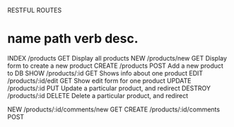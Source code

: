 RESTFUL ROUTES

name        path                            verb          desc.
====================================================================================
INDEX       /products                       GET         Display all products
NEW         /products/new                   GET         Display form to create a new product
CREATE      /products                       POST        Add a new product to DB
SHOW        /products/:id                   GET         Shows info about one product
EDIT        /products/:id/edit              GET         Show edit form for one product
UPDATE      /products/:id                   PUT         Update a particular product, and redirect
DESTROY     /products/:id                   DELETE      Delete a particular product, and redirect

NEW         /products/:id/comments/new      GET
CREATE      /products/:id/comments          POST
